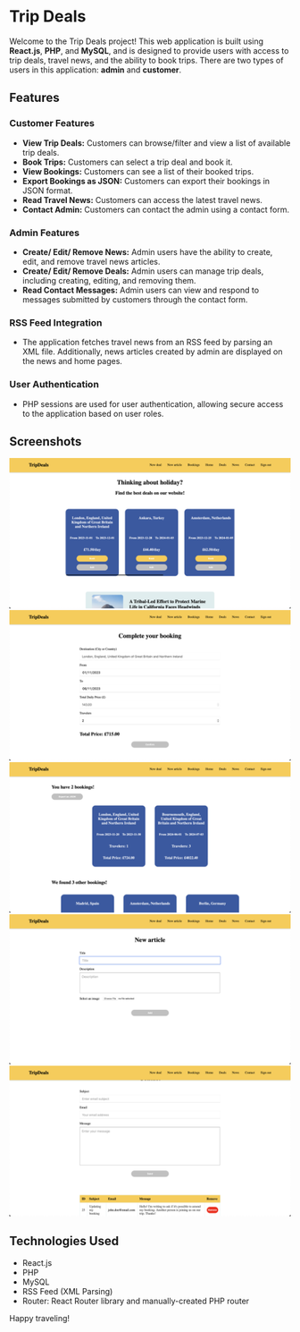# Trip Deals

Welcome to the Trip Deals project! This web application is built using **React.js**, **PHP**, and **MySQL**, and is designed to provide users with access to trip deals, travel news, and the ability to book trips. There are two types of users in this application: **admin** and **customer**.

## Features

### Customer Features

- **View Trip Deals:** Customers can browse/filter and view a list of available trip deals.
- **Book Trips:** Customers can select a trip deal and book it.
- **View Bookings:** Customers can see a list of their booked trips.
- **Export Bookings as JSON:** Customers can export their bookings in JSON format.
- **Read Travel News:** Customers can access the latest travel news.
- **Contact Admin:** Customers can contact the admin using a contact form.

### Admin Features

- **Create/ Edit/ Remove News:** Admin users have the ability to create, edit, and remove travel news articles.
- **Create/ Edit/ Remove Deals:** Admin users can manage trip deals, including creating, editing, and removing them.
- **Read Contact Messages:** Admin users can view and respond to messages submitted by customers through the contact form.

### RSS Feed Integration

- The application fetches travel news from an RSS feed by parsing an XML file. Additionally, news articles created by admin are displayed on the news and home pages.

### User Authentication

- PHP sessions are used for user authentication, allowing secure access to the application based on user roles.

## Screenshots

![Home page](/frontend/screenshots/home_page.png)
![Complete booking](/frontend/screenshots/complete_booking.png)
![Admin's bookings page](/frontend/screenshots/admin_bookings.png)
![New article page](/frontend/screenshots/new_article.png)
![Admin's contact page](/frontend/screenshots/admin_contact.png)

## Technologies Used

- React.js
- PHP
- MySQL
- RSS Feed (XML Parsing)
- Router: React Router library and manually-created PHP router

Happy traveling!
